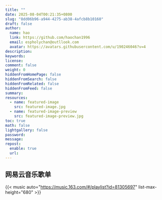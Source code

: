 ```yaml
---
title: ""
date: 2025-08-04T00:21:35+0800
slug: "8dd06b96-a944-4275-ab38-4afcb8b10160"
draft: false
author: 
  name: hao
  link: https://github.com/haochan1996
  email: espholychan@outllook.com
  avatar: https://avatars.githubusercontent.com/u/190246046?v=4
description:
keywords:
license:
comment: false
weight: 0
hiddenFromHomePage: false
hiddenFromSearch: false
hiddenFromRelated: false
hiddenFromFeed: false
summary:
resources:
  - name: featured-image
    src: featured-image.jpg
  - name: featured-image-preview
    src: featured-image-preview.jpg
toc: true
math: false
lightgallery: false
password:
message:
repost:
  enable: true
  url:
---
```


## 网易云音乐歌单

{{< music auto="https://music.163.com/#/playlist?id=81305697" list-max-height="680" >}}


